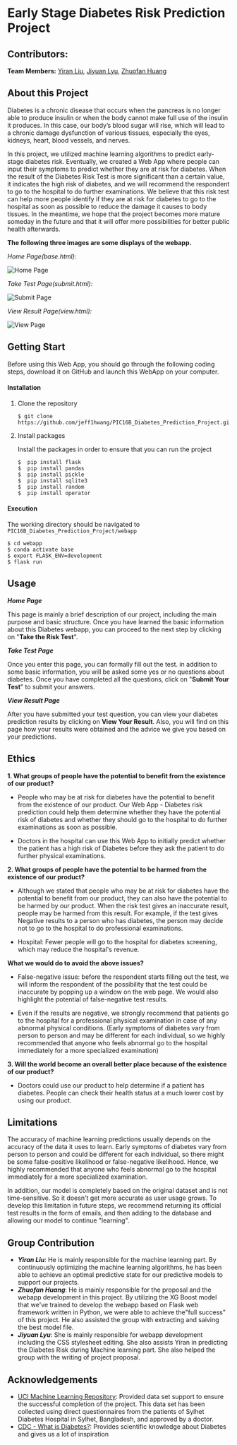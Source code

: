 # Early Stage Diabetes Risk Prediction Project



## Contributors:



**Team Members:** [Yiran Liu](https://github.com/yiranelmo), [Jiyuan Lyu](https://github.com/JiyuanLyu), [Zhuofan Huang](https://github.com/jeff1hwang)



## About this Project

Diabetes is a chronic disease that occurs when the pancreas is no longer able to produce insulin or when the body cannot make full use of the insulin it produces. In this case, our body’s blood sugar will rise, which will lead to a chronic damage dysfunction of various tissues, especially the eyes, kidneys, heart, blood vessels, and nerves. 

In this project, we utilized machine learning algorithms to predict early-stage diabetes risk. Eventually, we created a Web App where people can input their symptoms to predict whether they are at risk for diabetes. When the result of the Diabetes Risk Test is more significant than a certain value, it indicates the high risk of diabetes, and we will recommend the respondent to go to the hospital to do further examinations. We believe that this risk test can help more people identify if they are at risk for diabetes to go to the hospital as soon as possible to reduce the damage it causes to body tissues. In the meantime, we hope that the project becomes more mature someday in the future and that it will offer more possibilities for better public health afterwards.



**The following three images are some displays of the webapp.**



*Home Page(base.html):*

![Home Page](https://github.com/jeff1hwang/PIC16B_Diabetes_Prediction_Project/blob/main/image/figure1.png?raw=true)



*Take Test Page(submit.html):*

![Submit Page](https://github.com/jeff1hwang/PIC16B_Diabetes_Prediction_Project/blob/main/image/figure2.png?raw=true)



*View Result Page(view.html):*

![View Page](https://github.com/jeff1hwang/PIC16B_Diabetes_Prediction_Project/blob/main/image/figure3.png?raw=true)



## Getting Start

Before using this Web App, you should go through the following coding steps, download it on GitHub and launch this WebApp on your computer.

#### Installation

1. Clone the repository

   ```shell
   $ git clone https://github.com/jeff1hwang/PIC16B_Diabetes_Prediction_Project.git
   ```

2. Install packages

   Install the packages in order to ensure that you can run the project

   ```shell
   $  pip install flask
   $  pip install pandas
   $  pip install pickle
   $  pip install sqlite3
   $  pip install random
   $  pip install operator
   ```



#### Execution

The working directory should be navigated to `PIC16B_Diabetes_Prediction_Project/webapp`

```shell
$ cd webapp
$ conda activate base
$ export FLASK_ENV=development
$ flask run
```



## Usage



***Home Page***

This page is mainly a brief description of our project, including the main purpose and basic structure. Once you have learned the basic information about this Diabetes webapp, you can proceed to the next step by clicking on "**Take the Risk Test**".



***Take Test Page***

Once you enter this page, you can formally fill out the test. in addition to some basic information, you will be asked some yes or no questions about diabetes. Once you have completed all the questions, click on "**Submit Your Test**" to submit your answers.



***View Result Page***

After you have submitted your test question, you can view your diabetes prediction results by clicking on **View Your Result**. Also, you will find on this page how your results were obtained and the advice we give you based on your predictions.



## Ethics



**1. What groups of people have the potential to benefit from the existence of our product?**

- People who may be at risk for diabetes have the potential to benefit from the existence of our product. Our Web App - Diabetes risk prediction could help them determine whether they have the potential risk of diabetes and whether they should go to the hospital to do further examinations as soon as possible.

- Doctors in the hospital can use this Web App to initially predict whether the patient has a high risk of Diabetes before they ask the patient to do further physical examinations.

**2. What groups of people have the potential to be harmed from the existence of our product?**

- Although we stated that people who may be at risk for diabetes have the potential to benefit from our product, they can also have the potential to be harmed by our product. When the risk test gives an inaccurate result, people may be harmed from this result. For example, if the test gives Negative results to a person who has diabetes, the person may decide not to go to the hospital to do professional examinations.

- Hospital: Fewer people will go to the hospital for diabetes screening, which may reduce the hospital's revenue.

**What we would do to avoid the above issues?**

- False-negative issue: before the respondent starts filling out the test, we will inform the respondent of the possibility that the test could be inaccurate by popping up a window on the web page. We would also highlight the potential of false-negative test results. 

- Even if the results are negative, we strongly recommend that patients go to the hospital for a professional physical examination in case of any abnormal physical conditions. (Early symptoms of diabetes vary from person to person and may be different for each individual, so we highly recommended that anyone who feels abnormal go to the hospital immediately for a more specialized examination)



**3. Will the world become an overall better place because of the existence of our product?**

- Doctors could use our product to help determine if a patient has diabetes.
People can check their health status at a much lower cost by using our product.



## Limitations



The accuracy of machine learning predictions usually depends on the accuracy of the data it uses to learn. Early symptoms of diabetes vary from person to person and could be different for each individual, so there might be some false-positive likelihood or false-negative likelihood. Hence, we highly recommended that anyone who feels abnormal go to the hospital immediately for a more specialized examination. 

In addition, our model is completely based on the original dataset and is not time-sensitive. So it doesn't get more accurate as user usage grows. To develop this limitation in future steps, we recommend returning its official test results in the form of emails, and then adding to the database and allowing our model to continue "learning".



## Group Contribution



- ***Yiran Liu***: He is mainly responsible for the machine learning part. By continuously optimizing the machine learning algorithms, he has been able to achieve an optimal predictive state for our predictive models to support our projects.
- ***Zhuofan Huang***: He is mainly responsible for the proposal and the webapp development in this project. By utilizing the XG Boost model that we've trained to develop the webapp based on Flask web framework written in Python, we were able to achieve the"full success" of this project. He also assisted the group with extracting and saiving the best model file.
- ***Jiyuan Lyu***: She is mainly responsible for webapp development including the CSS stylesheet editing. She also assists Yiran in predicting the Diabetes Risk during Machine learning part.  She also helped the group with the writing of project proposal.



## Acknowledgements

- [UCI Machine Learning Repository](https://archive.ics.uci.edu/ml/datasets/Early+stage+diabetes+risk+prediction+dataset.#): Provided data set support to ensure the successful completion of the project. This data set has been collected using direct questionnaires from the patients of Sylhet Diabetes Hospital in Sylhet, Bangladesh, and approved by a doctor.
- [CDC - What is Diabetes?](https://www.cdc.gov/diabetes/basics/diabetes.html): Provides scientific knowledge about Diabetes and gives us a lot of inspiration
